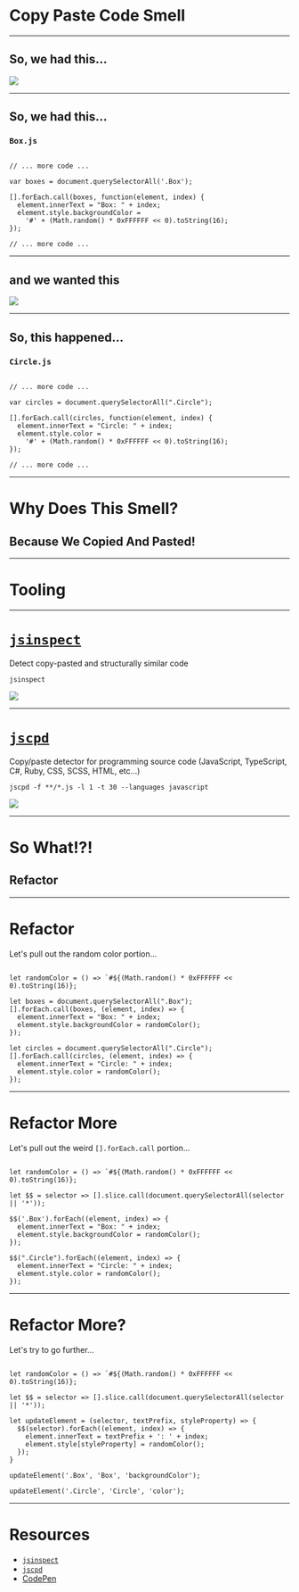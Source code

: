# Copy Paste Code Smell
<!-- .slide: data-state="statusLint statusLint--easy statusRule statusRule--fresh statusSkill statusSkill--junior" -->

------

## So, we had this...
<!-- .slide: data-title="Copy Paste Code" data-state="title statusLint statusLint--easy statusRule statusRule--fresh statusSkill statusSkill--junior" -->

![](./img/copy-paste-code-box-crop.png) <!-- .element style="height: 550px;" -->

------

## So, we had this...
<!-- .slide: data-title="Copy Paste Code" data-state="title statusLint statusLint--easy statusRule statusRule--fresh statusSkill statusSkill--junior" -->

### `Box.js`
<!-- .slide: data-title="Copy Paste Code" data-state="title statusLint statusLint--easy statusRule statusRule--fresh statusSkill statusSkill--junior" -->

<pre class="language-javascript"><code data-trim>
// ... more code ...

var boxes = document.querySelectorAll('.Box');

[].forEach.call(boxes, function(element, index) {
  element.innerText = "Box: " + index;
  element.style.backgroundColor =
    '#' + (Math.random() * 0xFFFFFF << 0).toString(16);
});

// ... more code ...
</code></pre>

------

## and we wanted this
<!-- .slide: data-title="Copy Paste Code" data-state="title statusLint statusLint--easy statusRule statusRule--fresh statusSkill statusSkill--junior" -->

![](./img/copy-paste-code-circle-crop.png) <!-- .element style="height: 550px;" -->

------

## So, this happened...
<!-- .slide: data-title="Copy Paste Code" data-state="title statusLint statusLint--easy statusRule statusRule--fresh statusSkill statusSkill--junior" -->

### `Circle.js`

<pre class="language-javascript"><code data-trim>
// ... more code ...

var circles = document.querySelectorAll(".Circle");

[].forEach.call(circles, function(element, index) {
  element.innerText = "Circle: " + index;
  element.style.color =
    '#' + (Math.random() * 0xFFFFFF << 0).toString(16);
});

// ... more code ...
</code></pre>

------

# Why Does This Smell?
<!-- .slide: data-title="Copy Paste Code" data-state="title statusLint statusLint--easy statusRule statusRule--fresh statusSkill statusSkill--junior" -->

## Because We Copied And Pasted! <!-- .element class="fragment" -->

------

# Tooling
<!-- .slide: data-title="Copy Paste Code" data-state="title statusLint statusLint--easy statusRule statusRule--fresh statusSkill statusSkill--junior" -->

------

# [`jsinspect`](https://github.com/danielstjules/jsinspect)
<!-- .slide: data-title="Copy Paste Code" data-state="title statusLint statusLint--easy statusRule statusRule--fresh statusSkill statusSkill--junior" -->

Detect copy-pasted and structurally similar code

<pre class="language-bash"><code data-trim>jsinspect</code></pre>

![](./img/jsinspect.png)

------

# [`jscpd`](https://github.com/kucherenko/jscpd)
<!-- .slide: data-title="Copy Paste Code" data-state="title statusLint statusLint--easy statusRule statusRule--fresh statusSkill statusSkill--junior" -->

Copy/paste detector for programming source code (JavaScript, TypeScript, C#, Ruby, CSS, SCSS, HTML, etc...)

<pre class="language-bash"><code data-trim>jscpd -f **/*.js -l 1 -t 30 --languages javascript
</code></pre>

![](./img/jscpd.png) <!-- .element style="height: 350px;" -->

------

# So What!?!
<!-- .slide: data-title="Copy Paste Code" data-state="title statusLint statusLint--easy statusRule statusRule--fresh statusSkill statusSkill--junior" -->

## Refactor <!-- .element class="fragment" -->

------

# Refactor
<!-- .slide: data-title="Copy Paste Code" data-state="title statusLint statusLint--easy statusRule statusRule--fresh statusSkill statusSkill--mid statusSkill--change" -->

Let's pull out the random color portion...

<pre class="language-javascript highlight hide-language" data-line="1,6,12"><code data-trim>
let randomColor = () => `#${(Math.random() * 0xFFFFFF << 0).toString(16)};

let boxes = document.querySelectorAll(".Box");
[].forEach.call(boxes, (element, index) => {
  element.innerText = "Box: " + index;
  element.style.backgroundColor = randomColor();
});

let circles = document.querySelectorAll(".Circle");
[].forEach.call(circles, (element, index) => {
  element.innerText = "Circle: " + index;
  element.style.color = randomColor();
});
</code></pre>

------

# Refactor More
<!-- .slide: data-title="Copy Paste Code" data-state="title statusLint statusLint--easy statusRule statusRule--fresh statusSkill statusSkill--mid" -->

Let's pull out the weird `[].forEach.call` portion...

<pre class="language-javascript highlight hide-language" data-line="3,5,10"><code data-trim>
let randomColor = () => `#${(Math.random() * 0xFFFFFF << 0).toString(16)};

let $$ = selector => [].slice.call(document.querySelectorAll(selector || '*'));

$$('.Box').forEach((element, index) => {
  element.innerText = "Box: " + index;
  element.style.backgroundColor = randomColor();
});

$$(".Circle").forEach((element, index) => {
  element.innerText = "Circle: " + index;
  element.style.color = randomColor();
});
</code></pre>

------

# Refactor More?
<!-- .slide: data-title="Copy Paste Code" data-state="title statusLint statusLint--easy statusRule statusRule--fresh statusSkill statusSkill--mid" -->

Let's try to go further...

<pre class="language-javascript highlight hide-language" data-line="5-10,12,14"><code data-trim>
let randomColor = () => `#${(Math.random() * 0xFFFFFF << 0).toString(16)};

let $$ = selector => [].slice.call(document.querySelectorAll(selector || '*'));

let updateElement = (selector, textPrefix, styleProperty) => {
  $$(selector).forEach((element, index) => {
    element.innerText = textPrefix + ': ' + index;
    element.style[styleProperty] = randomColor();
  });
}

updateElement('.Box', 'Box', 'backgroundColor');

updateElement('.Circle', 'Circle', 'color');
</code></pre>

------

# Resources
<!-- .slide: data-title="Copy Paste Code" data-state="title statusLint statusLint--easy statusRule statusRule--fresh statusSkill statusSkill--mid" -->

* [`jsinspect`](https://github.com/danielstjules)
* [`jscpd`](https://github.com/kucherenko/jscpd)
* [CodePen](http://codepen.io/elijahmanor/pen/myQebo)
